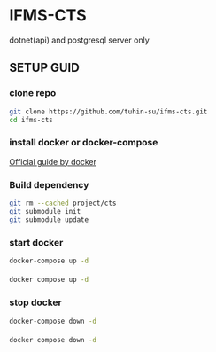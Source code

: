 # IFMS-CTS
dotnet(api) and postgresql server only

## SETUP GUID
### clone repo
```bash
git clone https://github.com/tuhin-su/ifms-cts.git
cd ifms-cts
```
### install docker or docker-compose
[Official guide by docker](https://docs.docker.com/engine/install/)

### Build dependency
```bash
git rm --cached project/cts  
git submodule init
git submodule update 
```

### start docker
```bash
docker-compose up -d
```

####
```bash
docker compose up -d
```

### stop docker
```bash
docker-compose down -d
```
#### 
```bash
docker compose down -d
```